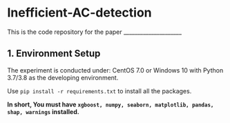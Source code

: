 # Inefficient-AC-detection

This is the code repository for the paper _____________________


## 1. Environment Setup
The experiment is conducted under: CentOS 7.0 or Windows 10 with Python 3.7/3.8 as the developing environment.

Use `pip install -r requirements.txt` to install all the packages. 

**In short, You must have `xgboost, numpy, seaborn, matplotlib, pandas, shap, warnings` installed.**




